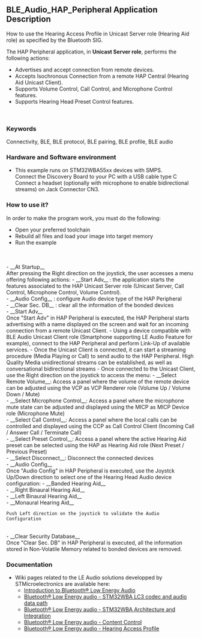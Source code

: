 ## __BLE_Audio_HAP_Peripheral Application Description__

How to use the Hearing Access Profile in Unicast Server role (Hearing Aid role) as specified by the Bluetooth SIG.


The HAP Peripheral application, in __Unicast Server role__, performs the following actions:<br>
- Advertises and accept connection from remote devices.<br>
- Accepts Isochronous Connection from a remote HAP Central (Hearing Aid Unicast Client).<br>
- Supports Volume Control, Call Control, and Microphone Control features.<br>
- Supports Hearing Head Preset Control features.<br>
<br>

### __Keywords__

Connectivity, BLE, BLE protocol, BLE pairing, BLE profile, BLE audio

### __Hardware and Software environment__

  - This example runs on STM32WBA55xx devices with SMPS.
  <br>Connect the Discovery Board to your PC with a USB cable type C
  <br>Connect a headset (optionally with microphone to enable bidirectional streams) on Jack Connector CN3.

### __How to use it?__

In order to make the program work, you must do the following:

 - Open your preferred toolchain
 - Rebuild all files and load your image into target memory
 - Run the example
<br>
<br>
 - __At Startup__
 <br>After pressing the Right direction on the joystick, the user accesses a menu offering following actions:
	- __Start Adv__ : the application starts the features associated to the HAP Unicast Server role (Unicast Server, Call Control, Microphone Control, Volume Control).<br>
	- __Audio Config__ : configure Audio device type of the HAP Peripheral <br>
	- __Clear Sec. DB__ : clear all the information of the bonded devices
<br>
 - __Start Adv__
<br>Once "Start Adv" in HAP Peripheral is executed, the HAP Peripheral starts advertising with a name displayed on the screen and wait for an incoming connection from a remote Unicast Client.
	- Using a device compatible with BLE Audio Unicast Client role (Smartphone supporting LE Audio Feature for example), connect to the HAP Peripheral and perform Link-Up of available services.
	- Once the Unicast Client is connected, it can start a streaming procedure (Media Playing or Call) to send audio to the HAP Peripheral. High Quality Media unidirectional streams can be established, as well as conversational bidirectional streams
	- Once connected to the Unicast Client, use the Right direction on the joystick to access the menu:
	  - __Select Remote Volume__: Access a panel where the volume of the remote device can be adjusted using the VCP as VCP Renderer role (Volume Up / Volume Down / Mute)<br>
	  - __Select Microphone Control__: Access a panel where the microphone mute state can be adjusted and displayed using the MICP as MICP Device role (Microphone Mute)<br>
	  - __Select Call Control__: Access a panel where the local calls can be controlled and displayed using the CCP as Call Control Client (Incoming Call / Answer Call / Terminate Call)<br>
	  - __Select Preset Control__: Access a panel where the active Hearing Aid preset can be selected using the HAP as Hearing Aid role (Next Preset / Previous Preset)<br>
	  - __Select Disconnect__: Disconnect the connected devices
<br>
 - __Audio Config__
<br>Once "Audio Config" in HAP Peripheral is executed, use the Joystck Up/Down direction to select one of the Hearing Head Audio device configuration:
	  - __Banded Hearing Aid__<br>
	  - __Right Binaural Hearing Aid__<br>
	  - __Left Binaural Hearing Aid__<br>
	  - __Monaural Hearing Aid__<br>

    Push Left direction on the joystick to validate the Audio Configuration
<br>
 - __Clear Security Database__
<br>Once "Clear Sec. DB" in HAP Peripheral is executed, all the information stored in Non-Volatile Memory related to bonded devices are removed.

### __Documentation__

   - Wiki pages related to the LE Audio solutions developped by STMicroelectronics are available here:
     - <a href="https://wiki.st.com/stm32mcu/wiki/Connectivity:Introduction_to_Bluetooth_LE_Audio"> Introduction to Bluetooth® Low Energy Audio</a>
	 - <a href="https://wiki.st.com/stm32mcu/wiki/Connectivity:Bluetooth_LE_Audio_-_STM32WBA_LC3_Codec"> Bluetooth® Low Energy audio - STM32WBA LC3 codec and audio data path</a>
     - <a href="https://wiki.st.com/stm32mcu/wiki/Connectivity:Bluetooth_LE_Audio_-_STM32WBA_Architecture_and_Integration"> Bluetooth® Low Energy audio - STM32WBA Architecture and Integration</a>
     - <a href="https://wiki.st.com/stm32mcu/wiki/Connectivity:Bluetooth_LE_Audio_-_Content_Control"> Bluetooth® Low Energy audio - Content Control</a>
     - <a href="https://wiki.st.com/stm32mcu/wiki/Connectivity:Bluetooth_LE_Audio_-_STM32WBA_Hearing_Access_Profile"> Bluetooth® Low Energy audio - Hearing Access Profile</a>

